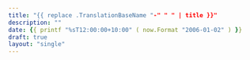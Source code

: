 ```yaml
---
title: "{{ replace .TranslationBaseName "-" " " | title }}"
description: ""
date: {{ printf "%sT12:00:00+10:00" ( now.Format "2006-01-02" ) }}
draft: true
layout: "single"
---
```


<!--more-->
